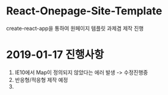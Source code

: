 # React-Onepage-Site-Template
create-react-app을 통하여 원페이지 템플릿 과제겸 제작 진행

2019-01-17 진행사항
=============
 1. IE10에서 Map이 정의되지 않았다는 에러 발생 -> 수정진행중
 2. 반응형/적응형 제작 예정
 3. 

